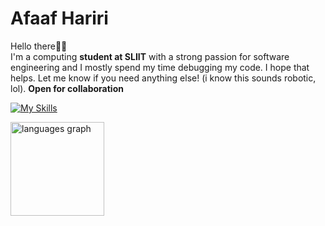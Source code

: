 # Afaaf Hariri

Hello there👋🏾\
I'm a computing **student at SLIIT** with a strong passion for software engineering and I mostly spend my time debugging my code. I hope that helps. Let me know if you need anything else! (i know this sounds robotic, lol). **Open for collaboration**

[![My Skills](https://skillicons.dev/icons?i=typescript,javascript,java,python,nodejs,spring,fastapi,react,next,mysql,postgresql,mongodb,gcp,aws,docker&theme=light)](https://skillicons.dev) 

<div align="left">
  <img src="https://github-readme-stats.vercel.app/api/top-langs?username=afaafhariri&locale=en&hide_title=false&layout=compact&card_width=320&langs_count=6&theme=swift&hide_border=false&order=2&custom_title=Hariri's%20Top%20Languages" height="150" alt="languages graph"  />
</div>
